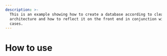 ```yaml
---
description: >-
  This is an example showing how to create a database according to clean
  architecture and how to reflect it on the front end in conjunction with use
  cases.
---
```


# How to use

